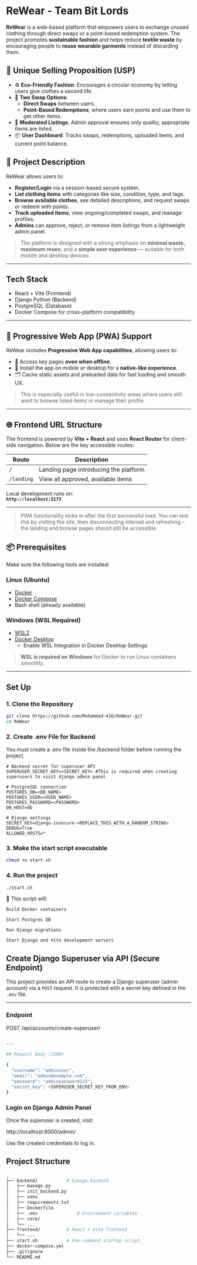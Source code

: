 # ReWear - Team Bit Lords


**ReWear** is a web-based platform that empowers users to exchange unused clothing through direct swaps or a point-based redemption system. The project promotes **sustainable fashion** and helps reduce **textile waste** by encouraging people to **reuse wearable garments** instead of discarding them.

## 🌟 Unique Selling Proposition (USP)

- ♻️ **Eco-Friendly Fashion**: Encourages a circular economy by letting users give clothes a second life.
- 🔁 **Two Swap Options**:
  - **Direct Swaps** between users.
  - **Point-Based Redemptions**, where users earn points and use them to get other items.
- 🔐 **Moderated Listings**: Admin approval ensures only quality, appropriate items are listed.
- 📦 **User Dashboard**: Tracks swaps, redemptions, uploaded items, and current point balance.

## 📖 Project Description

ReWear allows users to:

- **Register/Login** via a session-based secure system.
- **List clothing items** with categories like size, condition, type, and tags.
- **Browse available clothes**, see detailed descriptions, and request swaps or redeem with points.
- **Track uploaded items**, view ongoing/completed swaps, and manage profiles.
- **Admins** can approve, reject, or remove item listings from a lightweight admin panel.

> The platform is designed with a strong emphasis on **minimal waste, maximum reuse**, and a **simple user experience** — suitable for both mobile and desktop devices.

---

## Tech Stack
- React + Vite (Frontend)
- Django Python (Backend)
- PostgreSQL (Database)
- Docker Compose for cross-platform compatibility
---

## 📲 Progressive Web App (PWA) Support

ReWear includes **Progressive Web App capabilities**, allowing users to:

- 🔌 Access key pages **even when offline**.
- 📱 Install the app on mobile or desktop for a **native-like experience**.
- 🗂️ Cache static assets and preloaded data for fast loading and smooth UX.

> This is especially useful in low-connectivity areas where users still want to browse listed items or manage their profile.

---

## 🌐 Frontend URL Structure

The frontend is powered by **Vite + React** and uses **React Router** for client-side navigation. Below are the key accessible routes:

| Route              | Description                            |
|-------------------|----------------------------------------|
| `/`        | Landing page introducing the platform  |
| `/landing`         | View all approved, available items     |

Local development runs on:  
**`http://localhost:5173`**

---

> PWA functionality kicks in after the first successful load. You can test this by visiting the site, then disconnecting internet and refreshing – the landing and browse pages should still be accessible.



## 📦 Prerequisites

Make sure the following tools are installed:

### Linux (Ubuntu)
- [Docker](https://docs.docker.com/engine/install/)
- [Docker Compose](https://docs.docker.com/compose/install/)
- Bash shell (already available)

### Windows (WSL Required)
- [WSL2](https://learn.microsoft.com/en-us/windows/wsl/install)
- [Docker Desktop](https://www.docker.com/products/docker-desktop/)
  - Enable WSL Integration in Docker Desktop Settings

> **WSL is required on Windows** for Docker to run Linux containers smoothly.

---

## Set Up

### 1. Clone the Repository

```bash
git clone https://github.com/Mohammad-416/ReWear.git
cd ReWear
```

### 2. Create .env File for Backend

You must create a .env file inside the /backend folder before running the project.

```env
# Backend secret for superuser API
SUPERUSER_SECRET_KEY=<SECRET_KEY> #This is required when creating superusers to visit django admin panel

# PostgreSQL connection
POSTGRES_DB=<DB_NAME>
POSTGRES_USER=<USER_NAME>
POSTGRES_PASSWORD=<PASSWORD>
DB_HOST=db

# Django settings
SECRET_KEY=django-insecure-<REPLACE_THIS_WITH_A_RANDOM_STRING>
DEBUG=True
ALLOWED_HOSTS=*

```

### 3. Make the start script executable
```bash
chmod +x start.sh
```

### 4. Run the project
```bash
./start.sh
```

🐳 This script will:

    Build Docker containers

    Start Postgres DB

    Run Django migrations

    Start Django and Vite development servers

## Create Django Superuser via API (Secure Endpoint)

This project provides an API route to create a Django superuser (admin account) via a `POST` request. It is protected with a secret key defined in the `.env` file.

---

### Endpoint
POST /api/accounts/create-superuser/
```bash

---

## Request Body (JSON)

{
  "username": "adminuser",
  "email": "admin@example.com",
  "password": "adminpassword123",
  "secret_key": <SUPERUSER_SECRET_KEY_FROM_ENV>
}

```

### Login on Django Admin Panel

Once the superuser is created, visit:

http://localhost:8000/admin/

Use the created credentials to log in.


## Project Structure
```bash
.
├── backend/           # Django backend
│   ├── manage.py
│   ├── init_backend.py
│   ├── venv
│   ├── requirements.txt
│   ├── Dockerfile
│   ├── .env               # Environment variables
│   ├── core/
│   └── ...
├── frontend/          # React + Vite frontend
│   └── ...
├── start.sh           # One-command startup script
├── docker-compose.yml
├── .gitignore
└── README.md
```


